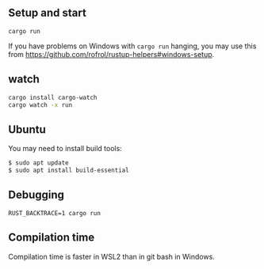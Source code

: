 ## Setup and start

`cargo run`

If you have problems on Windows with `cargo run` hanging, you may use this from https://github.com/rofrol/rustup-helpers#windows-setup.

## watch

```bash
cargo install cargo-watch
cargo watch -x run
```

## Ubuntu

You may need to install build tools:

```bash
$ sudo apt update
$ sudo apt install build-essential
```

## Debugging

`RUST_BACKTRACE=1 cargo run`

## Compilation time

Compilation time is faster in WSL2 than in git bash in Windows.
